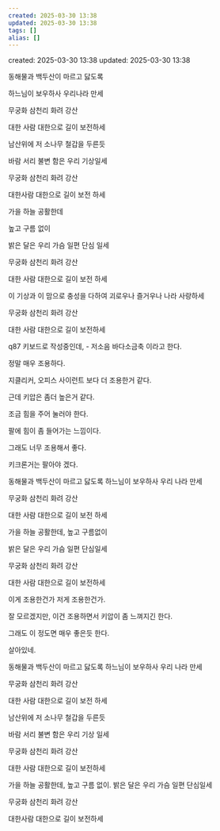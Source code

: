 ```yaml
---
created: 2025-03-30 13:38
updated: 2025-03-30 13:38
tags: []
alias: []
---
```


created: 2025-03-30 13:38
updated: 2025-03-30 13:38


동해물과 백두산이 마르고 닳도록 

하느님이 보우하사 우리나라 만세

무궁화 삼천리 화려 강산

대한 사람 대한으로 길이 보전하세

남산위에 저 소나무 철갑을 두른듯 

바람 서리 불변 함은 우리 기상일세

무궁화 삼천리 화려 강산

대한사람 대한으로 길이 보전 하세

가을 하늘 공활한데

높고 구름 없이

밝은 달은 우리 가슴 일편 단심 일세

무궁화 삼천리 화려 강산

대한 사람 대한으로 길이 보전 하세

이 기상과 이 맘으로 충성을 다하여 괴로우나 즐거우나 나라 사랑하세

무궁화 삼천리 화려 강산

대한 사람 대한으로 길이 보전하세



q87 키보드로 작성중인데, - 저소음 바다소금축 이라고 한다.

정말 매우 조용하다. 

지클리커, 오피스 사이런트 보다 더 조용한거 같다.

근데 키압은 좀더 높은거 같다. 

조금 힘을 주어 눌러야 한다.

팔에 힘이 좀 들어가는 느낌이다.

그래도 너무 조용해서 좋다. 

키크론거는 팔아야 겠다.

동해물과 백두산이 마르고 닳도록 하느님이 보우하사 우리 나라 만세

무궁화 삼천리 화려 강산

대한 사람 대한으로 길이 보전 하세

가을 하늘 공활한데, 높고 구름없이

밝은 달은 우리 가슴 일편 단심일세

무궁화 삼천리 화려 강산

대한 사람 대한으로 길이 보전하세


이게 조용한건가 저게 조용한건가.


잘 모르겠지만, 이건 조용하면서 키압이 좀 느껴지긴 한다.


그래도 이 정도면 매우 좋은듯 한다.

살아있네.




동해물과 백두산이 마르고 닳도록 하느님이 보우하사 우리 나라 만세

무궁화 삼천리 화려 강산

대한 사람 대한으로 길이 보전 하세

남산위에 저 소나무 철갑을 두른듯 

바람 서리 불변 함은 우리 기상 일세

무궁화 삼천리 화려 강산 

대한 사람 대한으로 길이 보전하세

가을 하늘 공활한데, 높고 구름 없이. 밝은 달은 우리 가슴 일편 단심일세

무궁화 삼천리 화려 강산

대한사람 대한으로 길이 보전하세



